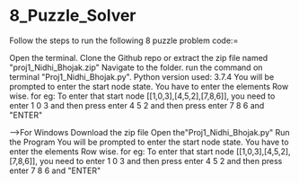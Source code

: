 # 8_Puzzle_Solver
Follow the steps to run the following 8 puzzle problem code:=

Open the terminal.
Clone the Github repo or extract the zip file named "proj1_Nidhi_Bhojak.zip"
Navigate to the folder.
run the command on terminal "Proj1_Nidhi_Bhojak.py". Python version used: 3.7.4
You will be prompted to enter the start node state. You have to enter the elements Row wise. for eg: To enter that start node [[1,0,3],[4,5,2],[7,8,6]], you need to enter 
1 0 3 and then press enter
4 5 2 and then press enter
7 8 6 and "ENTER" 

-->For Windows
Download the zip file 
Open the"Proj1_Nidhi_Bhojak.py"
Run the Program
You will be prompted to enter the start node state. You have to enter the elements Row wise. for eg: To enter that start node [[1,0,3],[4,5,2],[7,8,6]], you need to enter 
1 0 3 and then press enter
4 5 2 and then press enter
7 8 6 and "ENTER" 
